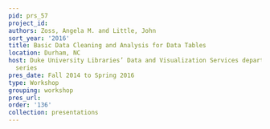 ```yaml
---
pid: prs_57
project_id: 
authors: Zoss, Angela M. and Little, John
sort_year: '2016'
title: Basic Data Cleaning and Analysis for Data Tables
location: Durham, NC
host: Duke University Libraries’ Data and Visualization Services department workshop
  series
pres_date: Fall 2014 to Spring 2016
type: Workshop
grouping: workshop
pres_url: 
order: '136'
collection: presentations
---
```

